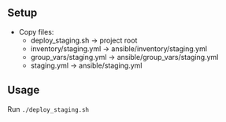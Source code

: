 ## Setup
- Copy files:
  - deploy_staging.sh -> project root
  - inventory/staging.yml -> ansible/inventory/staging.yml
  - group_vars/staging.yml -> ansible/group_vars/staging.yml
  - staging.yml -> ansible/staging.yml

## Usage
Run `./deploy_staging.sh`
